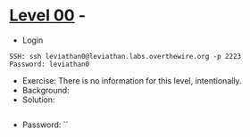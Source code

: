 # [Level 00](https://overthewire.org/wargames/leviathan/leviathan0.html) - 

- Login
```
SSH: ssh leviathan0@leviathan.labs.overthewire.org -p 2223
Password: leviathan0
```
- Exercise: There is no information for this level, intentionally.
- Background:
- Solution:
```bash
```
- Password: ``
